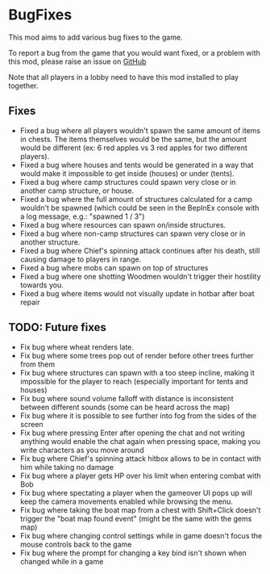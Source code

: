# BugFixes

This mod aims to add various bug fixes to the game. 

To report a bug from the game that you would want fixed, or a problem with this mod, please raise an issue on [GitHub](https://github.com/oliviersamson/Muck-BugFixes/issues "GitHub")

Note that all players in a lobby need to have this mod installed to play together.

## Fixes

- Fixed a bug where all players wouldn't spawn the same amount of items in chests. The items themselves would be the same, but the amount would be different (ex: 6 red apples vs 3 red apples for two different players).
- Fixed a bug where houses and tents would be generated in a way that would make it impossible to get inside (houses) or under (tents).
- Fixed a bug where camp structures could spawn very close or in another camp structure, or house.
- Fixed a bug where the full amount of structures calculated for a camp wouldn't be spawned (which could be seen in the BepInEx console with a log message, e.g.: "spawned 1 / 3")
- Fixed a bug where resources can spawn on/inside structures.
- Fixed a bug where non-camp structures can spawn very close or in another structure.
- Fixed a bug where Chief's spinning attack continues after his death, still causing damage to players in range.
- Fixed a bug where mobs can spawn on top of structures
- Fixed a bug where one shotting Woodmen wouldn't trigger their hostility towards you.
- Fixed a bug where items would not visually update in hotbar after boat repair

## TODO: Future fixes

- Fix bug where wheat renders late.
- Fix bug where some trees pop out of render before other trees further from them
- Fix bug where structures can spawn with a too steep incline, making it impossible for the player to reach (especially important for tents and houses)
- Fix bug where sound volume falloff with distance is inconsistent between different sounds (some can be heard across the map)
- Fix bug where it is possible to see further into fog from the sides of the screen
- Fix bug where pressing Enter after opening the chat and not writing anything would enable the chat again when pressing space, making you write characters as you move around
- Fix bug where Chief's spinning attack hitbox allows to be in contact with him while taking no damage
- Fix bug where a player gets HP over his limit when entering combat with Bob
- Fix bug where spectating a player when the gameover UI pops up will keep the camera movements enabled while browsing the menu.
- Fix bug where taking the boat map from a chest with Shift+Click doesn't trigger the "boat map found event" (might be the same with the gems map)
- Fix bug where changing control settings while in game doesn't focus the mouse controls back to the game
- Fix bug where the prompt for changing a key bind isn't shown when changed while in a game
